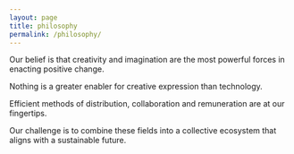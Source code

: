 ```yaml
---
layout: page
title: philosophy
permalink: /philosophy/
---
```


Our belief is that creativity and imagination are the most powerful forces in enacting positive change.

Nothing is a greater enabler for creative expression than technology.

Efficient methods of distribution, collaboration and remuneration are at our fingertips.

Our challenge is to combine these fields into a collective ecosystem that aligns with a sustainable future.
